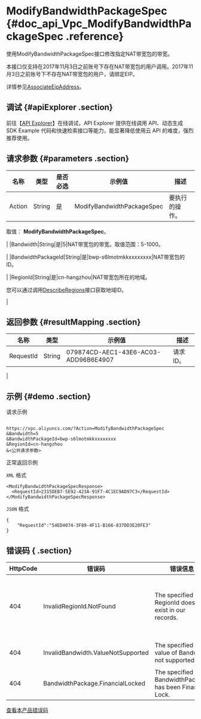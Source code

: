 # ModifyBandwidthPackageSpec {#doc_api_Vpc_ModifyBandwidthPackageSpec .reference}

使用ModifyBandwidthPackageSpec接口修改指定NAT带宽包的带宽。

本接口仅支持在2017年11月3日之前账号下存在NAT带宽包的用户调用。2017年11月3日之前账号下不存在NAT带宽包的用户，请绑定EIP。

详情参见[AssociateEipAddress](~~36017~~)。

## 调试 {#apiExplorer .section}

前往【[API Explorer](https://api.aliyun.com/#product=Vpc&api=ModifyBandwidthPackageSpec)】在线调试，API Explorer 提供在线调用 API、动态生成 SDK Example 代码和快速检索接口等能力，能显著降低使用云 API 的难度，强烈推荐使用。

## 请求参数 {#parameters .section}

|名称|类型|是否必选|示例值|描述|
|--|--|----|---|--|
|Action|String|是|ModifyBandwidthPackageSpec|要执行的操作。

 取值： **ModifyBandwidthPackageSpec**。

 |
|Bandwidth|String|是|5|NAT带宽包的带宽。取值范围：5-1000。

 |
|BandwidthPackageId|String|是|bwp-s6lmotmkkxxxxxxxx|NAT带宽包的ID。

 |
|RegionId|String|是|cn-hangzhou|NAT带宽包所在的地域。

 您可以通过调用[DescribeRegions](~~36063~~)接口获取地域ID。

 |

## 返回参数 {#resultMapping .section}

|名称|类型|示例值|描述|
|--|--|---|--|
|RequestId|String|079874CD-AEC1-43E6-AC03-ADD96B6E4907|请求ID。

 |

## 示例 {#demo .section}

请求示例

``` {#request_demo}

https://vpc.aliyuncs.com/?Action=ModifyBandwidthPackageSpec
&Bandwidth=5
&BandwidthPackageId=bwp-s6lmotmkkxxxxxxxx
&RegionId=cn-hangzhou
&<公共请求参数>

```

正常返回示例

`XML` 格式

``` {#xml_return_success_demo}
<ModifyBandwidthPackageSpecResponse>
  <RequestId>2315DEB7-5E92-423A-91F7-4C1EC9AD97C3</RequestId>
</ModifyBandwidthPackageSpecResponse>

```

`JSON` 格式

``` {#json_return_success_demo}
{
	"RequestId":"54ED4074-3F89-4F11-B166-837DD3E20FE3"
}
```

## 错误码 { .section}

|HttpCode|错误码|错误信息|描述|
|--------|---|----|--|
|404|InvalidRegionId.NotFound|The specified RegionId does not exist in our records.|指定的 RegionId 不存在，请您检查此产品在该地域是否可用。|
|404|InvalidBandwidth.ValueNotSupported|The specified value of Bandwidth not supported.|指定的带宽峰值不支持。|
|404|BandwidthPackage.FinancialLocked|The specified BandwidthPackage has been Financail Lock.|该带宽包被欠费锁定。|

[查看本产品错误码](https://error-center.aliyun.com/status/product/Vpc)

